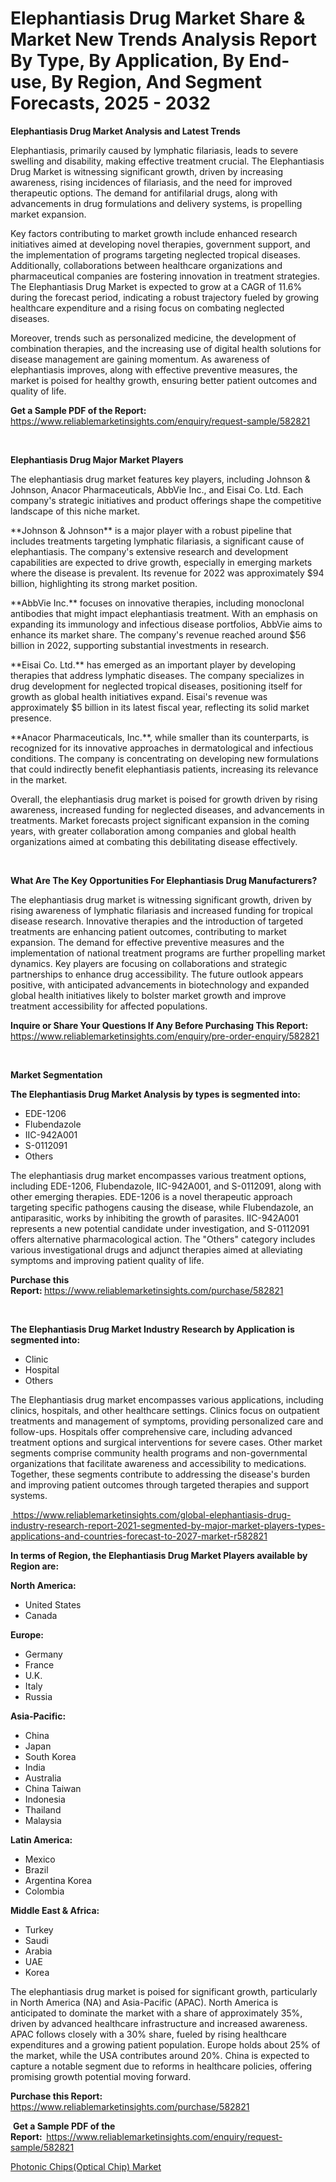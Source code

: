 <p><h1>Elephantiasis Drug Market Share & Market New Trends Analysis Report By Type, By Application, By End-use, By Region, And Segment Forecasts, 2025 - 2032</h1></p><p><strong>Elephantiasis Drug Market Analysis and Latest Trends</strong></p>
<p><p>Elephantiasis, primarily caused by lymphatic filariasis, leads to severe swelling and disability, making effective treatment crucial. The Elephantiasis Drug Market is witnessing significant growth, driven by increasing awareness, rising incidences of filariasis, and the need for improved therapeutic options. The demand for antifilarial drugs, along with advancements in drug formulations and delivery systems, is propelling market expansion.</p><p>Key factors contributing to market growth include enhanced research initiatives aimed at developing novel therapies, government support, and the implementation of programs targeting neglected tropical diseases. Additionally, collaborations between healthcare organizations and pharmaceutical companies are fostering innovation in treatment strategies. The Elephantiasis Drug Market is expected to grow at a CAGR of 11.6% during the forecast period, indicating a robust trajectory fueled by growing healthcare expenditure and a rising focus on combating neglected diseases.</p><p>Moreover, trends such as personalized medicine, the development of combination therapies, and the increasing use of digital health solutions for disease management are gaining momentum. As awareness of elephantiasis improves, along with effective preventive measures, the market is poised for healthy growth, ensuring better patient outcomes and quality of life.</p></p>
<p><strong>Get a Sample PDF of the Report:&nbsp;</strong> <a href="https://www.reliablemarketinsights.com/enquiry/request-sample/582821?utm_campaign=3005&utm_medium=2&utm_source=Github&utm_content=ia&utm_term=23032025&utm_id=elephantiasis-drug">https://www.reliablemarketinsights.com/enquiry/request-sample/582821</a></p>
<p>&nbsp;</p>
<p><strong>Elephantiasis Drug Major Market Players</strong></p>
<p><p>The elephantiasis drug market features key players, including Johnson & Johnson, Anacor Pharmaceuticals, AbbVie Inc., and Eisai Co. Ltd. Each company's strategic initiatives and product offerings shape the competitive landscape of this niche market.</p><p>**Johnson & Johnson** is a major player with a robust pipeline that includes treatments targeting lymphatic filariasis, a significant cause of elephantiasis. The company's extensive research and development capabilities are expected to drive growth, especially in emerging markets where the disease is prevalent. Its revenue for 2022 was approximately $94 billion, highlighting its strong market position.</p><p>**AbbVie Inc.** focuses on innovative therapies, including monoclonal antibodies that might impact elephantiasis treatment. With an emphasis on expanding its immunology and infectious disease portfolios, AbbVie aims to enhance its market share. The company's revenue reached around $56 billion in 2022, supporting substantial investments in research.</p><p>**Eisai Co. Ltd.** has emerged as an important player by developing therapies that address lymphatic diseases. The company specializes in drug development for neglected tropical diseases, positioning itself for growth as global health initiatives expand. Eisai's revenue was approximately $5 billion in its latest fiscal year, reflecting its solid market presence.</p><p>**Anacor Pharmaceuticals, Inc.**, while smaller than its counterparts, is recognized for its innovative approaches in dermatological and infectious conditions. The company is concentrating on developing new formulations that could indirectly benefit elephantiasis patients, increasing its relevance in the market.</p><p>Overall, the elephantiasis drug market is poised for growth driven by rising awareness, increased funding for neglected diseases, and advancements in treatments. Market forecasts project significant expansion in the coming years, with greater collaboration among companies and global health organizations aimed at combating this debilitating disease effectively.</p></p>
<p>&nbsp;</p>
<p><strong>What Are The Key Opportunities For Elephantiasis Drug Manufacturers?</strong></p>
<p><p>The elephantiasis drug market is witnessing significant growth, driven by rising awareness of lymphatic filariasis and increased funding for tropical disease research. Innovative therapies and the introduction of targeted treatments are enhancing patient outcomes, contributing to market expansion. The demand for effective preventive measures and the implementation of national treatment programs are further propelling market dynamics. Key players are focusing on collaborations and strategic partnerships to enhance drug accessibility. The future outlook appears positive, with anticipated advancements in biotechnology and expanded global health initiatives likely to bolster market growth and improve treatment accessibility for affected populations.</p></p>
<p><strong>Inquire or Share Your Questions If Any Before Purchasing This Report:</strong> <a href="https://www.reliablemarketinsights.com/enquiry/pre-order-enquiry/582821?utm_campaign=3005&utm_medium=2&utm_source=Github&utm_content=ia&utm_term=23032025&utm_id=elephantiasis-drug">https://www.reliablemarketinsights.com/enquiry/pre-order-enquiry/582821</a></p>
<p>&nbsp;</p>
<p><strong>Market Segmentation</strong></p>
<p><strong>The Elephantiasis Drug Market Analysis by types is segmented into:</strong></p>
<p><ul><li>EDE-1206</li><li>Flubendazole</li><li>IIC-942A001</li><li>S-0112091</li><li>Others</li></ul></p>
<p><p>The elephantiasis drug market encompasses various treatment options, including EDE-1206, Flubendazole, IIC-942A001, and S-0112091, along with other emerging therapies. EDE-1206 is a novel therapeutic approach targeting specific pathogens causing the disease, while Flubendazole, an antiparasitic, works by inhibiting the growth of parasites. IIC-942A001 represents a new potential candidate under investigation, and S-0112091 offers alternative pharmacological action. The "Others" category includes various investigational drugs and adjunct therapies aimed at alleviating symptoms and improving patient quality of life.</p></p>
<p><strong>Purchase this Report:&nbsp;</strong><a href="https://www.reliablemarketinsights.com/purchase/582821?utm_campaign=3005&utm_medium=2&utm_source=Github&utm_content=ia&utm_term=23032025&utm_id=elephantiasis-drug">https://www.reliablemarketinsights.com/purchase/582821</a></p>
<p>&nbsp;</p>
<p><strong>The Elephantiasis Drug Market Industry Research by Application is segmented into:</strong></p>
<p><ul><li>Clinic</li><li>Hospital</li><li>Others</li></ul></p>
<p><p>The Elephantiasis drug market encompasses various applications, including clinics, hospitals, and other healthcare settings. Clinics focus on outpatient treatments and management of symptoms, providing personalized care and follow-ups. Hospitals offer comprehensive care, including advanced treatment options and surgical interventions for severe cases. Other market segments comprise community health programs and non-governmental organizations that facilitate awareness and accessibility to medications. Together, these segments contribute to addressing the disease's burden and improving patient outcomes through targeted therapies and support systems.</p></p>
<p><a href="https://www.reliablemarketinsights.com/global-elephantiasis-drug-industry-research-report-2021-segmented-by-major-market-players-types-applications-and-countries-forecast-to-2027-market-r582821?utm_campaign=3005&utm_medium=2&utm_source=Github&utm_content=ia&utm_term=23032025&utm_id=elephantiasis-drug">&nbsp;https://www.reliablemarketinsights.com/global-elephantiasis-drug-industry-research-report-2021-segmented-by-major-market-players-types-applications-and-countries-forecast-to-2027-market-r582821</a></p>
<p><strong>In terms of Region, the Elephantiasis Drug Market Players available by Region are:</strong></p>
<p>
    <p> <strong> North America: </strong>
        <ul>
            <li>United States</li>
            <li>Canada</li>
        </ul>
        </p> 
    <p> <strong> Europe: </strong>
        <ul>
            <li>Germany</li>
            <li>France</li>
            <li>U.K.</li>
            <li>Italy</li>
            <li>Russia</li>
        </ul>
        </p> 
    <p> <strong> Asia-Pacific: </strong>
        <ul>
            <li>China</li>
            <li>Japan</li>
            <li>South Korea</li>
            <li>India</li>
            <li>Australia</li>
            <li>China Taiwan</li>
            <li>Indonesia</li>
            <li>Thailand</li>
            <li>Malaysia</li>
        </ul>
        </p> 
    <p> <strong> Latin America: </strong>
        <ul>
            <li>Mexico</li>
            <li>Brazil</li>
            <li>Argentina Korea</li>
            <li>Colombia</li>
        </ul>
        </p> 
    <p> <strong> Middle East & Africa: </strong>
        <ul>
            <li>Turkey</li>
            <li>Saudi</li>
            <li>Arabia</li>
            <li>UAE</li>
            <li>Korea</li>
        </ul>
    </p>
    </p>
<p><p>The elephantiasis drug market is poised for significant growth, particularly in North America (NA) and Asia-Pacific (APAC). North America is anticipated to dominate the market with a share of approximately 35%, driven by advanced healthcare infrastructure and increased awareness. APAC follows closely with a 30% share, fueled by rising healthcare expenditures and a growing patient population. Europe holds about 25% of the market, while the USA contributes around 20%. China is expected to capture a notable segment due to reforms in healthcare policies, offering promising growth potential moving forward.</p></p>
<p><strong>Purchase this Report: </strong><a href="https://www.reliablemarketinsights.com/purchase/582821?utm_campaign=3005&utm_medium=2&utm_source=Github&utm_content=ia&utm_term=23032025&utm_id=elephantiasis-drug">https://www.reliablemarketinsights.com/purchase/582821</a></p>
<p>&nbsp;<strong>Get a Sample PDF of the Report:&nbsp;&nbsp;</strong><a href="https://www.reliablemarketinsights.com/enquiry/request-sample/582821?utm_campaign=3005&utm_medium=2&utm_source=Github&utm_content=ia&utm_term=23032025&utm_id=elephantiasis-drug">https://www.reliablemarketinsights.com/enquiry/request-sample/582821</a></p>
<p><strong></strong></p>
<p><p><a href="https://github.com/mohmodsiason/Market-Research-Report-List-1/blob/main/photonic-chipsoptical-chip-market.md?utm_campaign=3005&utm_medium=2&utm_source=Github&utm_content=ia&utm_term=23032025&utm_id=elephantiasis-drug">Photonic Chips(Optical Chip) Market</a></p></p>
